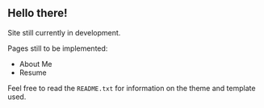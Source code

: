 ## Hello there! 

Site still currently in development.

Pages still to be implemented:
* About Me
* Resume

Feel free to read the `README.txt` for information on the theme and template used.
